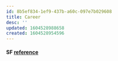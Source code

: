 ```yaml
---
id: 8b5ef834-1ef9-437b-a60c-097e7b029608
title: Career
desc: ''
updated: 1604528988658
created: 1604528954596
---
```


#### SF [reference](https://trailhead.salesforce.com/content/learn/trails/build-your-career-with-salesforce-skills)